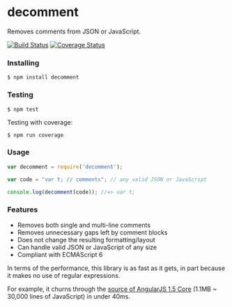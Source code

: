 decomment
===========

Removes comments from JSON or JavaScript.

[![Build Status](https://travis-ci.org/vitaly-t/decomment.svg?branch=master)](https://travis-ci.org/vitaly-t/decomment)
[![Coverage Status](https://coveralls.io/repos/vitaly-t/decomment/badge.svg?branch=master)](https://coveralls.io/r/vitaly-t/decomment?branch=master)

### Installing

```
$ npm install decomment
```

### Testing

```
$ npm test
```

Testing with coverage:
```
$ npm run coverage
```

### Usage

```js
var decomment = require('decomment');

var code = "var t; // comments"; // any valid JSON or JavaScript

console.log(decomment(code)); //=> var t;
```

### Features

* Removes both single and multi-line comments
* Removes unnecessary gaps left by comment blocks
* Does not change the resulting formatting/layout
* Can handle valid JSON or JavaScript of any size
* Compliant with ECMAScript 6

In terms of the performance, this library is as fast as it gets, in part because it makes no use of regular expressions.

For example, it churns through the [source of AngularJS 1.5 Core](https://code.angularjs.org/1.5.0-rc.0/angular.js) (1.1MB ~ 30,000 lines of JavaScript) in under 40ms. 
